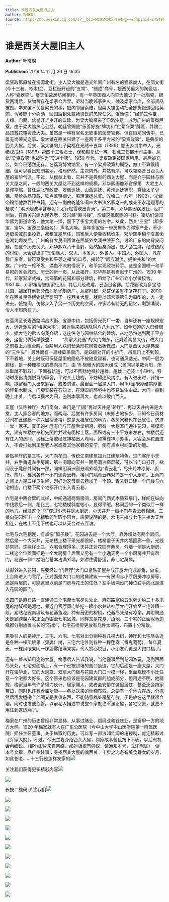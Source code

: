 ```yaml
---
title: 谁是西关大屋旧主人
author: 叶曙明
source: http://mp.weixin.qq.com/s?__biz=MzA5MDkxNTA4Ng==&amp;mid=2454908639&amp;idx=1&amp;sn=38722429a67f478ac4184ff6389d669d&amp;chksm=87a226beb0d5afa807966f044a75dcda836b146ac46b4db0702ee491d5915a9534ebba36b49f#rd
---
```


# 谁是西关大屋旧主人

**Author:** 叶曙明

**Published:** 2019 年 11 月 26 日 16:35

梁资政第原址在宝源北街，主人梁大镛是道光年间广州有名的瓷器商人，在同文街(今十三巷、杉木栏)、豆栏街开设的“五常”、“缙成”商号，是西关最大的陶瓷店，人称“瓷器梁”。詹天佑故居坊间相传，有一年英国商人向梁大镛订了一批陶瓷，银货两清后，货物暂存在梁家仓库里。讵料当晚邻家失火，殃及梁家仓库，全部货品被毁。本来这不关当梁氏的事，应向邻居索赔，但梁大镛主动把全部货银退回给英商，令英商十分感动，回国后到处宣扬梁氏的忠厚仁义。俗话说：“经商三件宝，人缘、门面、信誉好。”良好的口碑，为梁大镛带来了滔滔生意，成为广州的富商巨室。由于梁大镛热心公益，朝廷曾赐他“乐善好施”牌坊和“仁浆义粟”牌匾，并赐二品顶戴花翎资政大夫。虽然是一种有官名无职事的荣誉官称，但在街坊同俦中，已属无尚荣光之事。梁大镛在西关兴建了一座两千多平方米的“梁资政第”，是典型的西关大屋。后来，梁大镛的儿子梁楷在光绪十五年（1889）顺天乡试中举人，光绪戊戌科（1898）第四十三名贡士，保和殿复试一等，钦点工部都水司主事。从此“梁资政第”也被称为“梁进士第”。1950 年代，梁资政第被国家租用，最后被充公，如今已荡然无存。在荔湾博物馆里，有一个梁资政第的模型，做工不算很精细，但可以看出规制甚丽，格局俨然，主次内外，井然有序，可以领略昔日西关大屋的豪华气派。不过，从模型上看，它并不是典型的西关大屋，而是介乎园林与西关大屋之间，一般的西关大屋达不到这样的规模。邓华熙画像邓宫保第   大宅主人是邓华熙，曾任湖北布政使、安徽巡抚、山西巡抚、黄州巡抚等职，赏给太子少保、赏给头品顶戴、钦点监察御史、署理漕运总督。光绪二十八年（1902），光绪帝赐给他数百种书籍，还有一副由乾隆年间四大书法名家之一的成亲王永瑆题写的楹联：“淇水烟波半含春色；太行松雪映出青天”。第二年，邓华熙因病致仕，回广州后，在西关兴建大屋养老，又兴建“赐书楼”，珍藏这批御赐的书籍。街坊们请邓华熙为街道命名，他大笔一挥，题下了多宝大街的名字。从此，西关“三宝”（即多宝、宝华、宝源三条街名），声名大噪。当年多宝街一带房屋多为邓家产业，不少远房亲戚前来投靠，都租其屋居住，邓家后人便靠收租维生。邓华熙手稿辛亥革命在湖北爆发后，广州的各大民间团体在西城外文澜书院开会，讨论广东的向背安问题。在这个历史关头，邓华熙以八十高龄，毅然挺身而出，任大会主席。经过热烈的讨论，大会提出了“无论满人、汉人、本省人、外省人、中国人、外国人，凡在我广东者，皆可享受共和平等之福”的口号，揭起了“顺应潮流，拥护共和”的大旗。广州在一枪不发，滴血不流的情况下，和平实现政权转手。这是全国唯一和平易帜的省会城市。历史的新一页，从此揭开，邓华熙是有贡献于广州的。1930 年代，邓家渐渐式微，宫保第的花园和部分建筑，租给了广州市立小学做校舍。1951 年，邓家祖居被国家征用，其后几经改建，已面目全非。后花园改为多宝幼儿园，祖居其他部分改为侨光制药厂。从那时起，邓宫保第就不复存在了。2000 年在西关民俗博物馆里复原了一座西关大屋，就是以邓宫保第作为原型的。人一走进去，恍惚间，仿佛步入了另一个历史的空间，许多若有若无的记忆，刹那涌现，令人不知所在了。

在茘湾区长寿西路鸿昌大街、宝源中约，包括侨光药厂一带，当年还有一座规模宏大、远近驰名的“梅家大宅”。因为后来被拆除得八八九九了，如今知道的人已经很少。据大宅的后人向我介绍：这座住宅与园林结合的建筑，占地恐怕达到两千平方米。这里只做简单敍述：       “梅家大花园”的大门向东，正对着鸿昌大街。进大门之前要上六级台阶，台阶用大块的长条形花岗岩石板做成。大门是西关大屋典型的“三件头”：最外面有一扇矮脚吊扇门，是四扇对开的小折门。吊扇门上不到顶，下不着地，关上时既可保证屋里的隐私不被随意窥看，也可通风透光。中间一层为趟栊，是一种栅栏式的横向拉门，由 15 根粗大的圆木组成（民间以单数为阳，所以取单不取双），下面有轨道，可以不费劲地推拉趟栊。趟栊上还装上小铃铛，移动时发出清脆悦耳的声音。平时关上趟栊，不妨碍通风纳凉，有人进出时，铃铛一响，提醒看门人出来迎客，或者防盗。最里面一层是大门，用 10 厘米厚结实厚重的坤甸木制成，门脚安装在石臼上，在潮湿的环境中也不易滋生虫蚁。大门一般到晚上才关，门后以横木为闩，盗贼本事再大，也难以破门而入。

正屋（又称神厅）大门南向，进门是“门房”再过天井是“轿厅”，再过天井内进是大堂，主人家会客的地方，而两廂、后堂有许多房间（未知占地多少，只知今日药材公司在此建起一栋六层宿舍楼）这是太祖居住的地方，各房家眷也在此居住，济济一堂一家子。真正的神厅有门与正屋后堂相通，另有一大趟笼门通往花园，规模宏大，建有神楼供奉祖先灵位并建有固梯上落，面积或有三十平方米左右，神楼后还有住人的房间，另梯上落或经过神楼出入均可。如需在神厅办事，人客会从花园进入，不会打扰到正屋老人家或者其他家眷的安宁，倒有点乡村祠堂的功能。

紧贴神厅的是三宅，大门向花园，传统江南建筑加九江建筑特色，进门客厅小天井，右手甬道左手房间，第一间房向天井一面用满洲窗屏蔽、可以当门口打开，梯间设于尾部并间有一房，同样用满洲窗分隔外墙为“青云巷”，尽头处冲凉房、厕所。前厅、梯间各有一小门通青云巷，梯间门隔青云巷对门是一个大厨房。上两门之间上方是二楼卫生间，刚好为这节青云巷加了一个顶。青云巷口建一个门楼与六宅相连，门楼下两个宅都开门出入青云巷。

六宅是中西合壁的式样，中间通道两面房间，房间门西式木质双扇门，样间在纵向中线靠后一侧，相比三、七宅楼梯斜度较小，显得平缓。梯间后的一个类似厅一样的地方，经过这个“厅”穿过小天井是大厨房，小天井开一扇小门与青云巷相通。二楼向花园伸出一个精致的半圆小阳台，需要说明的是，六宅三楼与七宅三楼大天台相连，在楼上不用下楼也可以从天台过去互访。

七宅与六宅相连，有点像“筒子楼”，花园进去是一个大厅，靠外墙处有两个房间，然后是一个大天井，无论楼上楼下采光都很好，楼梯置于天井内墙回廊一侧，光线非常好，这两样比三、六宅合理得多。天井正对花园有两房，外墙一侧是大厨房，二楼这个位置同样是一个大厨房？后面又另有一个小通天再一个小厨房并开有后门，花园一侧二楼阳台基本占滿外墙，如讲住得舒适，非七宅莫属。

从街外进入花园，先要经过“门官厅”大门口紧贴正屋并与正屋大门成直角，向东，上台阶进入门官厅，正对面是大门口的附属建筑——有房间与小厅厨房冲凉房等，还是两层的，可能这里以前是门房与花王的住处？左手墙洞设门神位右手向北是进入花园的圆门。

出圆门是麻石路一直连通三个宅至七宅尽头处止，麻石路宽约五米旁边约二十多米宽的地域都是泥地，靠近门官厅圆门处挖一眼小水井从神厅大门开始至三宅外墙一段，紧贴花园南墙筑有花基鱼池，种有茂密的棕树，花基尽头是有凉亭，其附属通天走廊跨越六宅正面范围至七宅区域，同样又是花基、鱼池，三个宅的正面泥地边缘都分别放置长长的“石桥”，七宅石桥旁更放有几件太湖石，布置十分精致。

更吸引人的是神厅、三宅、六宅、七宅对出分别种有几棵大树，神厅和七宅尽头近是各种一棵凤眼果（频婆）树，三宅六宅外则各种一棵莲雾（番鬼葡萄），每年夏天，一棵凤眼果同一棵莲雾结满果实，令人赏心悦目，小朋友们更是大饱口福了。

还有一处未知用途的大屋。梅家后人告诉我说，当他懂事后到花园游玩，见到西面尽头处，七宅对面墙上，有一个已被封堵的圆口痕迹，它的后面是一座大屋，大门开在宝华北，它的大趟笼、双扇大门板与花园大门口一模一样，里面规模不小比任意一个宅都大好多。这个原来也应该是花园建筑群的组成部分，但用途不明，他猜想，梅家当年有许多得力伙计、居家佣人，或者会安排在这里居住，甚至还会拖家带口，同时也还有仓库功能——各处送来的丝绸布匹，总要有一个地方存放、分拣然后再发运吧？丝绸又是贵重东西，不能随意找处房屋存放，于是放在这里就很合理，同时也方便监管。以前老人描述中说整个家族住不滿正屋，各宅空置，就更不用住到这边廂了。

梅家在广州的历史曾经非常显赫，从事过赌业、绸缎业和钱庄业，是富甲一方的地方大绅。1920 年梅家就有人在广东公医院（今中山大学中山医学院第一附属医院）担任主仼董事。关于梅家的历史，可以写一部浪澜壮阔的电视剧，肯定精彩过《乔家大院》。不过，今天主要介绍西关大屋，梅家故事暂且按下不表，以后有机会再细说。（部分图片来自网络，如对版权有异议，请通知本号，立即删除）  读本号文章，品广州往事：寻找西关大屋的魂西关：十步之内必有美食舞女的岁月，如此苍老……十三行是怎样发家的![](https://mmbiz.qpic.cn/mmbiz_jpg/PJWG74pLsMaiar1HKvsbOcUQV9zYCPIx3mMBYvPlKPic35zgbzadcOByON1uUia0DpdEw9QNb4oojxLfNrrseqXfw/640?wx_fmt=jpeg)

关注我们获得更多精彩内容![](https://mmbiz.qpic.cn/mmbiz_jpg/PJWG74pLsMaiar1HKvsbOcUQV9zYCPIx3OD9wmENIzpkFSamSbGia6licqIRfwibLa8vKI0qsq7cItIVCdp9Xicvtdw/640?wx_fmt=jpeg)

![](https://mmbiz.qpic.cn/mmbiz_jpg/PJWG74pLsMaiar1HKvsbOcUQV9zYCPIx3g5Nygdb5QpxLdBPDCKvUdBuc7SYPkGK3AgVQVZicgRfPte0dPwH3quA/640?wx_fmt=jpeg)

长按二维码 关注我们![](https://mmbiz.qpic.cn/mmbiz_jpg/PJWG74pLsMaiar1HKvsbOcUQV9zYCPIx3vgAByS2ZIwQ0LvxeiajRP6zYytFYeu97PQjebkolbS7FDYPiaNWd08YA/640?wx_fmt=jpeg)

![](https://mmbiz.qpic.cn/mmbiz_jpg/PJWG74pLsMaiar1HKvsbOcUQV9zYCPIx3X3msaUdfSF10zsqSm3IlmHHD6HFBxx3ShAicmJJ1NIb0THRH88bjbQg/640?wx_fmt=jpeg)

![](https://mmbiz.qpic.cn/mmbiz_jpg/PJWG74pLsMaiar1HKvsbOcUQV9zYCPIx3RZn8q2HhIlJN0ZicpK5pC9dJP2ziat2TXZNkVcD1ibP23hpe5ktFc6f7w/640?wx_fmt=jpeg)

![](https://mmbiz.qpic.cn/mmbiz_png/Ljib4So7yuWhcaQfvLv5qKeCrVRib9jXvhfL9tWM0y6wOrcM4q8p9U6TgsjvW5mTC6b06C3LubPYSzXbKnpPH4icg/640?wx_fmt=png)

![](https://mmbiz.qpic.cn/mmbiz_jpg/PJWG74pLsMaiar1HKvsbOcUQV9zYCPIx3Eh3uvoiak2quUQ9Xc9nibC2ptC55aEW7tweEVqiamsQGkmjsrAX9ExCHg/640?wx_fmt=jpeg)

![](https://mmbiz.qpic.cn/mmbiz_jpg/PJWG74pLsMb3u0zMDXGCkuhyIBJ1bKmePv6TCicvcVzpevRWmovZAFvUjbtqLnE1pmuvdDibVrhyC9hEkCuOgoKQ/640?wx_fmt=jpeg)

![](https://mmbiz.qpic.cn/mmbiz_jpg/PJWG74pLsMYyeMev6ibo4eZPVMbmt5ic0aBsbgJbzXG7K6XrcNlhPxJus2sWemR8Dlgnl7OolzpmNpkMdmWDT23g/640?wx_fmt=jpeg)

![](https://mmbiz.qpic.cn/mmbiz_jpg/PJWG74pLsMZ9AS4a8CKjkqsKOfqg3BURUYvYUVfL4ZJG0ibsDcN6Sia9ibssib7cVP8bTJE5nHrTBJsJh9hjCzI0tg/640?wx_fmt=jpeg)

![](https://mmbiz.qpic.cn/mmbiz_gif/Ljib4So7yuWiar555YGQENoeu5VuqtbHXnGrfZJfpLRF1duicUOdvkoiaxK6KDJdCuEKgQ1TsCqUxEZiblbjufmG9QQ/640?wx_fmt=gif)

![](https://mmbiz.qpic.cn/mmbiz_jpg/PJWG74pLsMb3u0zMDXGCkuhyIBJ1bKmeNfcSVSxexCAOJDticgJUuyiaZPfHTOEWb6OOI75YSqwyMGdHGDOVGmjg/640?wx_fmt=jpeg)

![](https://mmbiz.qpic.cn/mmbiz_png/Ljib4So7yuWjTALEtD9icZc0uHS2cFutrbVJJ7iaEEkCzia42ZbBsPzywhM3LSyxUVrVNPSqiaNsXmmKibJJiaFcLSuRQ/640?wx_fmt=png)

![](https://mmbiz.qpic.cn/mmbiz_jpg/PJWG74pLsMaiar1HKvsbOcUQV9zYCPIx3zprgc2W38Eib1JoY6LItoXjDwqibke8koVYzo2byUibU5icRFffR7PwOHA/640?wx_fmt=jpeg)
